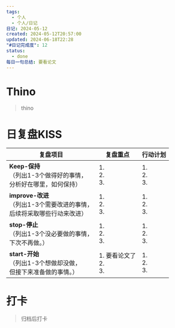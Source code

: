 ```yaml
---
tags:
  - 个人
  - 个人/日记
日记: 2024-05-12
created: 2024-05-12T20:57:00
updated: 2024-06-18T22:28
"#日记完成度": 12
status:
  - done
每日一句总结: 要看论文
---
```


# Thino
> thino

# 日复盘KISS
| **复盘项目**                                             | **复盘重点**               | **行动计划**          |
| ---------------------------------------------------- | ---------------------- | ----------------- |
| **Keep-保持**<br>（列出1-3个做得好的事情，<br>   分析好在哪里，如何保持）     | 1.  <br>2. <br>3.      | 1.  <br>2. <br>3. |
| **improve-改进**<br>（列出1-3个需要改进的事情，<br>  后续将采取哪些行动来改进） | 1.  <br>2. <br>3.      | 1.  <br>2. <br>3. |
| **stop-停止**<br>（列出1-3个没必要做的事情，<br>下次不再做。）            | 1.  <br>2. <br>3.      | 1.  <br>2. <br>3. |
| **start-开始**<br>（列出1-3个想做却没做，<br>但接下来准备做的事情。）        | 1.  要看论文了<br>2. <br>3. | 1.  <br>2. <br>3. |



# 打卡
> 归档后打卡


